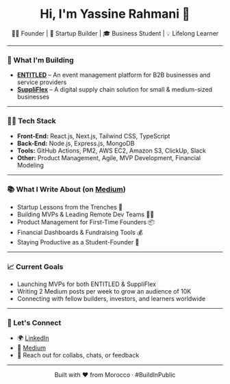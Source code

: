 <h1 align="center">Hi, I'm Yassine Rahmani 👋</h1>

<p align="center">
  🧑‍💻 Founder | 🚀 Startup Builder | 🎓 Business Student | 💡 Lifelong Learner
</p>

---

### 🚀 What I'm Building

- **[ENTITLED](https://be-entitled.com/)** – An event management platform for B2B businesses and service providers  
- **[SuppliFlex](https://suppliflex.tech/)** – A digital supply chain solution for small & medium-sized businesses

---

### 👨‍💻 Tech Stack

- **Front-End:** React.js, Next.js, Tailwind CSS, TypeScript  
- **Back-End:** Node.js, Express.js, MongoDB  
- **Tools:** GitHub Actions, PM2, AWS EC2, Amazon S3, ClickUp, Slack  
- **Other:** Product Management, Agile, MVP Development, Financial Modeling

---

### 📚 What I Write About (on [Medium](https://y-rahmani.medium.com/))

- Startup Lessons from the Trenches 🚀  
- Building MVPs & Leading Remote Dev Teams 👨‍💻  
- Product Management for First-Time Founders 📦  
- Financial Dashboards & Fundraising Tools 💰  
- Staying Productive as a Student-Founder 🎯

---

### 📈 Current Goals

- Launching MVPs for both ENTITLED & SuppliFlex  
- Writing 2 Medium posts per week to grow an audience of 10K  
- Connecting with fellow builders, investors, and learners worldwide

---

### 🔗 Let's Connect

- 🌍 [LinkedIn](https://www.linkedin.com/in/yassine-rahmani-a39711247/)  
- 📝 [Medium](https://y-rahmani.medium.com/)  
- 📩 Reach out for collabs, chats, or feedback

---

<p align="center">
  Built with ❤️ from Morocco · #BuildInPublic
</p>
